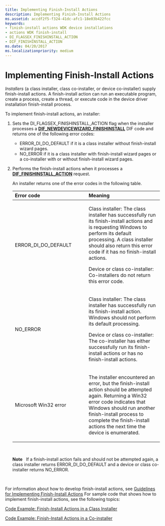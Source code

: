 ```yaml
---
title: Implementing Finish-Install Actions
description: Implementing Finish-Install Actions
ms.assetid: accdf2f5-f324-41dc-afc1-18e03b422fcc
keywords:
- finish-install actions WDK device installations
- actions WDK finish-install
- DI_FLAGSEX_FINISHINSTALL_ACTION
- DIF_FINISHINSTALL_ACTION
ms.date: 04/20/2017
ms.localizationpriority: medium
---
```


# Implementing Finish-Install Actions


*Installers* (a class installer, class co-installer, or device co-installer) supply finish-install actions. A finish-install action can run an executable program, create a process, create a thread, or execute code in the device driver installation finish-install process.

To implement finish-install actions, an installer:

1.  Sets the DI_FLAGSEX_FINISHINSTALL_ACTION flag when the installer processes a [**DIF_NEWDEVICEWIZARD_FINISHINSTALL**](https://msdn.microsoft.com/library/windows/hardware/ff543702) DIF code and returns one of the following error codes:
    -   ERROR_DI_DO_DEFAULT if it is a class installer without finish-install wizard pages.
    -   NO_ERROR if it is a class installer with finish-install wizard pages or a co-installer with or without finish-install wizard pages.

2.  Performs the finish-install actions when it processes a [**DIF_FINISHINSTALL_ACTION**](https://msdn.microsoft.com/library/windows/hardware/ff543684) request.

    An installer returns one of the error codes in the following table.

    <table>
    <colgroup>
    <col width="50%" />
    <col width="50%" />
    </colgroup>
    <thead>
    <tr class="header">
    <th align="left">Error code</th>
    <th align="left">Meaning</th>
    </tr>
    </thead>
    <tbody>
    <tr class="odd">
    <td align="left"><p>ERROR_DI_DO_DEFAULT</p></td>
    <td align="left"><p>Class installer: The class installer has successfully run its finish-install actions and is requesting Windows to perform its default processing. A class installer should also return this error code if it has no finish-install actions.</p>
    <p>Device or class co-installer: Co-installers do not return this error code.</p></td>
    </tr>
    <tr class="even">
    <td align="left"><p>NO_ERROR</p></td>
    <td align="left"><p>Class installer: The class installer has successfully run its finish-install action. Windows should not perform its default processing.</p>
    <p>Device or class co-installer: The co-installer has either successfully run its finish-install actions or has no finish-install actions.</p></td>
    </tr>
    <tr class="odd">
    <td align="left"><p>Microsoft Win32 error</p></td>
    <td align="left"><p>The installer encountered an error, but the finish-install action should be attempted again. Returning a Win32 error code indicates that Windows should run another finish-install process to complete the finish-install actions the next time the device is enumerated.</p></td>
    </tr>
    </tbody>
    </table>

     

    **Note**   If a finish-install action fails and should not be attempted again, a class installer returns ERROR_DI_DO_DEFAULT and a device or class co-installer returns NO_ERROR.

     

For information about how to develop finish-install actions, see [Guidelines for Implementing Finish-Install Actions](guidelines-for-implementing-finish-install-actions.md) For sample code that shows how to implement finish-install actions, see the following topics:

[Code Example: Finish-Install Actions in a Class Installer](code-example--finish-install-actions-in-a-class-installer.md)

[Code Example: Finish-Install Actions in a Co-installer](code-example--finish-install-actions-in-a-co-installer.md)

 

 






